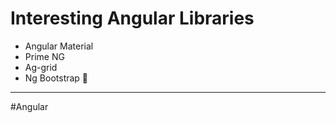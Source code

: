 # Interesting Angular Libraries

- Angular Material
- Prime NG
- Ag-grid
- Ng Bootstrap 🤮

---
#Angular